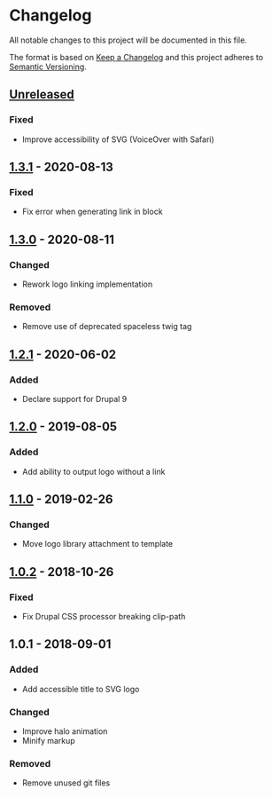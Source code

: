 # Changelog

All notable changes to this project will be documented in this file.

The format is based on [Keep a Changelog](http://keepachangelog.com/en/1.0.0/)
and this project adheres to [Semantic Versioning](http://semver.org/spec/v2.0.0.html).

## [Unreleased]
### Fixed
- Improve accessibility of SVG (VoiceOver with Safari)

## [1.3.1] - 2020-08-13
### Fixed
- Fix error when generating link in block

## [1.3.0] - 2020-08-11
### Changed
- Rework logo linking implementation

### Removed
- Remove use of deprecated spaceless twig tag

## [1.2.1] - 2020-06-02
### Added
- Declare support for Drupal 9

## [1.2.0] - 2019-08-05
### Added
- Add ability to output logo without a link

## [1.1.0] - 2019-02-26
### Changed
- Move logo library attachment to template

## [1.0.2] - 2018-10-26
### Fixed
- Fix Drupal CSS processor breaking clip-path

## 1.0.1 - 2018-09-01
### Added
- Add accessible title to SVG logo

### Changed
- Improve halo animation
- Minify markup

### Removed
- Remove unused git files

[Unreleased]: https://bitbucket.org/projectcosmic/cosmic_attribution/branches/compare/HEAD..v1.3.1
[1.3.1]: https://bitbucket.org/projectcosmic/cosmic_attribution/branches/compare/v1.3.1..v1.3.0
[1.3.0]: https://bitbucket.org/projectcosmic/cosmic_attribution/branches/compare/v1.3.0..1.2.1
[1.2.1]: https://bitbucket.org/projectcosmic/cosmic_attribution/branches/compare/1.2.1..1.2.0
[1.2.0]: https://bitbucket.org/projectcosmic/cosmic_attribution/branches/compare/1.2.0..1.1.0
[1.1.0]: https://bitbucket.org/projectcosmic/cosmic_attribution/branches/compare/1.1.0..1.0.2
[1.0.2]: https://bitbucket.org/projectcosmic/cosmic_attribution/branches/compare/1.0.2..1.0.1
